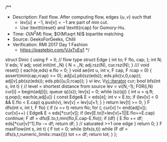 /**
 * Description: Fast flow. After computing flow, edges $\{u,v\}$ such that 
	* $lev[u] \neq -1,$ $lev[v] = -1$ are part of min cut.
	* Use \texttt{reset} and \texttt{rcap} for Gomory-Hu.
 * Time: $O(N^2M)$ flow, $O(M\sqrt N)$ bipartite matching
 * Source: GeeksForGeeks, Chilli
 * Verification: RMI 2017 Day 1 Fashion
	* https://pastebin.com/VJxTvEg1
 */

struct Dinic {
	using F = ll; // flow type
	struct Edge { int to; F flo, cap; };
	int N; V<Edge> eds; V<vi> adj;
	void init(int _N) { N = _N; adj.rsz(N), cur.rsz(N); }
	/// void reset() { each(e,eds) e.flo = 0; }
	void ae(int u, int v, F cap, F rcap = 0) { assert(min(cap,rcap) >= 0); 
		adj[u].pb(sz(eds)); eds.pb({v,0,cap});
		adj[v].pb(sz(eds)); eds.pb({u,0,rcap});
	}
	vi lev; V<vi::iterator> cur;
	bool bfs(int s, int t) { // level = shortest distance from source
		lev = vi(N,-1); F0R(i,N) cur[i] = begin(adj[i]);
		queue<int> q({s}); lev[s] = 0; 
		while (sz(q)) { int u = q.ft; q.pop();
			each(e,adj[u]) { const Edge& E = eds[e];
				int v = E.to; if (lev[v] < 0 && E.flo < E.cap) 
					q.push(v), lev[v] = lev[u]+1;
			}
		}
		return lev[t] >= 0;
	}
	F dfs(int v, int t, F flo) {
		if (v == t) return flo;
		for (; cur[v] != end(adj[v]); cur[v]++) {
			Edge& E = eds[*cur[v]];
			if (lev[E.to]!=lev[v]+1||E.flo==E.cap) continue;
			F df = dfs(E.to,t,min(flo,E.cap-E.flo));
			if (df) { E.flo += df; eds[*cur[v]^1].flo -= df;
				return df; } // saturated >=1 one edge
		}
		return 0;
	}
	F maxFlow(int s, int t) {
		F tot = 0; while (bfs(s,t)) while (F df = 
			dfs(s,t,numeric_limits<F>::max())) tot += df;
		return tot;
	}
};